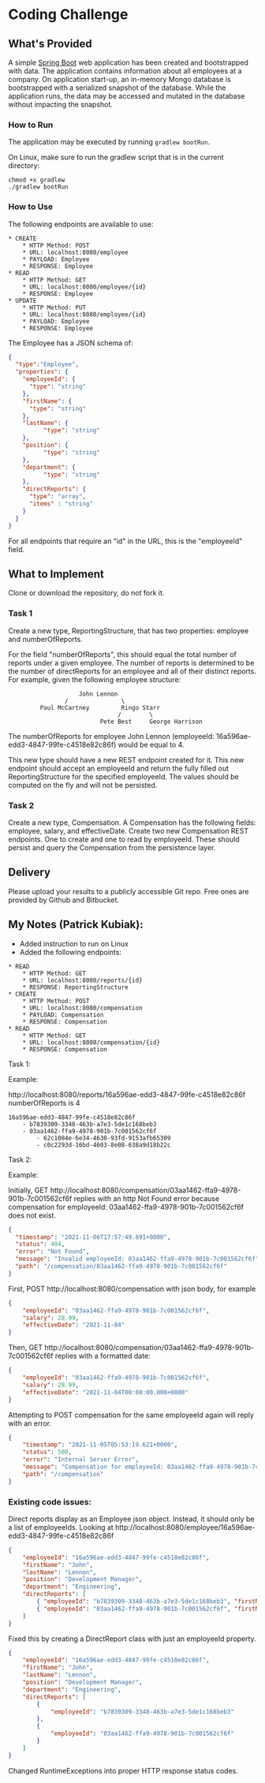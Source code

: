 # Coding Challenge
## What's Provided
A simple [Spring Boot](https://projects.spring.io/spring-boot/) web application has been created and bootstrapped 
with data. The application contains information about all employees at a company. On application start-up, an in-memory 
Mongo database is bootstrapped with a serialized snapshot of the database. While the application runs, the data may be
accessed and mutated in the database without impacting the snapshot.

### How to Run
The application may be executed by running `gradlew bootRun`.

On Linux, make sure to run the gradlew script that is in the current directory:
```
chmod +x gradlew
./gradlew bootRun
```

### How to Use
The following endpoints are available to use:
```
* CREATE
    * HTTP Method: POST 
    * URL: localhost:8080/employee
    * PAYLOAD: Employee
    * RESPONSE: Employee
* READ
    * HTTP Method: GET 
    * URL: localhost:8080/employee/{id}
    * RESPONSE: Employee
* UPDATE
    * HTTP Method: PUT 
    * URL: localhost:8080/employee/{id}
    * PAYLOAD: Employee
    * RESPONSE: Employee
```
The Employee has a JSON schema of:
```json
{
  "type":"Employee",
  "properties": {
    "employeeId": {
      "type": "string"
    },
    "firstName": {
      "type": "string"
    },
    "lastName": {
          "type": "string"
    },
    "position": {
          "type": "string"
    },
    "department": {
          "type": "string"
    },
    "directReports": {
      "type": "array",
      "items" : "string"
    }
  }
}
```
For all endpoints that require an "id" in the URL, this is the "employeeId" field.

## What to Implement
Clone or download the repository, do not fork it.

### Task 1
Create a new type, ReportingStructure, that has two properties: employee and numberOfReports.

For the field "numberOfReports", this should equal the total number of reports under a given employee. The number of 
reports is determined to be the number of directReports for an employee and all of their distinct reports. For example, 
given the following employee structure:
```
                    John Lennon
                /               \
         Paul McCartney         Ringo Starr
                               /        \
                          Pete Best     George Harrison
```
The numberOfReports for employee John Lennon (employeeId: 16a596ae-edd3-4847-99fe-c4518e82c86f) would be equal to 4. 

This new type should have a new REST endpoint created for it. This new endpoint should accept an employeeId and return 
the fully filled out ReportingStructure for the specified employeeId. The values should be computed on the fly and will 
not be persisted.

### Task 2
Create a new type, Compensation. A Compensation has the following fields: employee, salary, and effectiveDate. Create 
two new Compensation REST endpoints. One to create and one to read by employeeId. These should persist and query the 
Compensation from the persistence layer.

## Delivery
Please upload your results to a publicly accessible Git repo. Free ones are provided by Github and Bitbucket.


## My Notes (Patrick Kubiak):
- Added instruction to run on Linux
- Added the following endpoints:
```
* READ
    * HTTP Method: GET
    * URL: localhost:8080/reports/{id}
    * RESPONSE: ReportingStructure
* CREATE
    * HTTP Method: POST
    * URL: localhost:8080/compensation
    * PAYLOAD: Compensation
    * RESPONSE: Compensation
* READ
    * HTTP Method: GET
    * URL: localhost:8080/compensation/{id}
    * RESPONSE: Compensation
```

Task 1:

Example:

http://localhost:8080/reports/16a596ae-edd3-4847-99fe-c4518e82c86f  
numberOfReports is 4
```
16a596ae-edd3-4847-99fe-c4518e82c86f
    - b7839309-3348-463b-a7e3-5de1c168beb3
    - 03aa1462-ffa9-4978-901b-7c001562cf6f
        - 62c1084e-6e34-4630-93fd-9153afb65309
        - c0c2293d-16bd-4603-8e08-638a9d18b22c
```

Task 2:

Example:

Initially, GET http://localhost:8080/compensation/03aa1462-ffa9-4978-901b-7c001562cf6f replies with an
http Not Found error because compensation for employeeId: 03aa1462-ffa9-4978-901b-7c001562cf6f does not exist.
```json
{
  "timestamp": "2021-11-06T17:57:49.891+0000",
  "status": 404,
  "error": "Not Found",
  "message": "Invalid employeeId: 03aa1462-ffa9-4978-901b-7c001562cf6f",
  "path": "/compensation/03aa1462-ffa9-4978-901b-7c001562cf6f"
}
```

First, POST http://localhost:8080/compensation with json body, for example
```json
{
    "employeeId": "03aa1462-ffa9-4978-901b-7c001562cf6f",
    "salary": 28.99,
    "effectiveDate": "2021-11-04"
}
```

Then, GET http://localhost:8080/compensation/03aa1462-ffa9-4978-901b-7c001562cf6f replies with a formatted date:
```json
{
    "employeeId": "03aa1462-ffa9-4978-901b-7c001562cf6f",
    "salary": 28.99,
    "effectiveDate": "2021-11-04T00:00:00.000+0000"
}
```

Attempting to POST compensation for the same employeeId again will reply with an error.
```json
{
    "timestamp": "2021-11-05T05:53:19.621+0000",
    "status": 500,
    "error": "Internal Server Error",
    "message": "Compensation for employeeId: 03aa1462-ffa9-4978-901b-7c001562cf6f already exists!",
    "path": "/compensation"
}
```

### Existing code issues:

Direct reports display as an Employee json object. Instead, it should only be a list of employeeIds.
Looking at http://localhost:8080/employee/16a596ae-edd3-4847-99fe-c4518e82c86f
```json
{
    "employeeId": "16a596ae-edd3-4847-99fe-c4518e82c86f",
    "firstName": "John",
    "lastName": "Lennon",
    "position": "Development Manager",
    "department": "Engineering",
    "directReports": [
        { "employeeId": "b7839309-3348-463b-a7e3-5de1c168beb3", "firstName": null, "lastName": null, "position": null, "department": null, "directReports": null },
        { "employeeId": "03aa1462-ffa9-4978-901b-7c001562cf6f", "firstName": null, "lastName": null, "position": null, "department": null, "directReports": null }
    ]
}
```

Fixed this by creating a DirectReport class with just an employeeId property.
```json
{
    "employeeId": "16a596ae-edd3-4847-99fe-c4518e82c86f",
    "firstName": "John",
    "lastName": "Lennon",
    "position": "Development Manager",
    "department": "Engineering",
    "directReports": [
        {
            "employeeId": "b7839309-3348-463b-a7e3-5de1c168beb3"
        },
        {
            "employeeId": "03aa1462-ffa9-4978-901b-7c001562cf6f"
        }
    ]
}
```

Changed RuntimeExceptions into proper HTTP response status codes.
